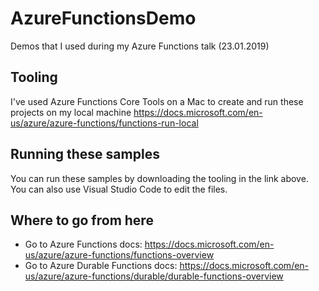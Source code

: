 # AzureFunctionsDemo
Demos that I used during my Azure Functions talk (23.01.2019)

## Tooling
I've used Azure Functions Core Tools on a Mac to create and run these projects on my local machine
https://docs.microsoft.com/en-us/azure/azure-functions/functions-run-local

## Running these samples
You can run these samples by downloading the tooling in the link above. You can also use Visual Studio Code to edit the files.

## Where to go from here
* Go to Azure Functions docs: https://docs.microsoft.com/en-us/azure/azure-functions/functions-overview
* Go to Azure Durable Functions docs: https://docs.microsoft.com/en-us/azure/azure-functions/durable/durable-functions-overview
